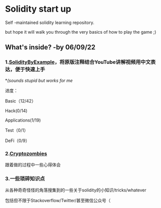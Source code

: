 # Solidity start up

Self -maintained solidity learning repository.

but hope it will walk you through the very basics of how to play the game ;)

## What's inside?                                -by 06/09/22

### 1.[SolidityByExample](https://solidity-by-example.org/)，将原版注释结合YouTube讲解视频用中文表达，便于快速上手

**(sounds stupid but works for me*

进度：

Basic（12/42）

Hack(0/14)

Applications(1/19)

Test（0/1）

DeFi（0/9）

### 2.[Cryptozombies](https://cryptozombies.io/)

跟着做的过程中一些心得体会

### 3.一些琐碎知识点

从各种奇奇怪怪的角落搜集到的一些关于solidity的小知识/tricks/whatever

包括但不限于Stackoverflow/Twitter/甚至微信公众号（